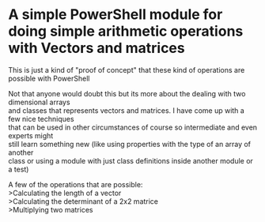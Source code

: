 A simple PowerShell module for doing simple arithmetic operations with Vectors and matrices
===========================================================================================

This is just a kind of "proof of concept" that these kind of operations are possible with PowerShell  

Not that anyone would doubt this but its more about the dealing with two dimensional arrays  
and classes that represents vectors and matrices. I have come up with a few nice techniques  
that can be used in other circumstances of course so intermediate and even experts might  
still learn something new (like using properties with the type of an array of another  
class or using a module with just class definitions inside another module or a test)  

A few of the operations that are possible:  
\>Calculating the length of a vector  
\>Calculating the determinant of a 2x2 matrice  
\>Multiplying two matrices  

